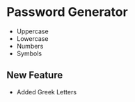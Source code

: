 <h1> Password Generator </h1>

<ul>
  <li>Uppercase</li>
  <li>Lowercase</li>
  <li>Numbers</li>
  <li>Symbols</li>
</ul>

<h2> New Feature </h2>

<ul>
  <li>Added Greek Letters</li>
</ul>
